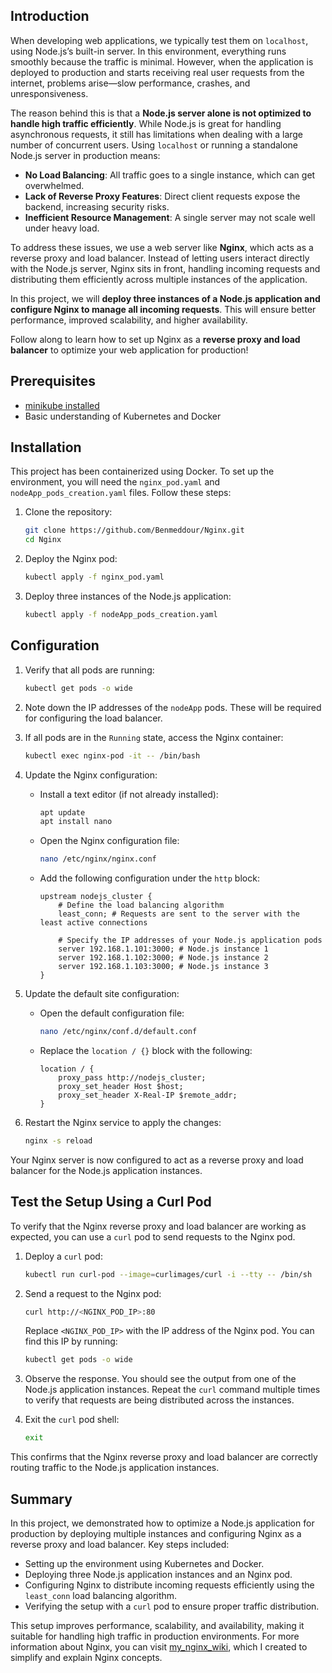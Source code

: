 ## Introduction
When developing web applications, we typically test them on `localhost`, using Node.js’s built-in server. In this environment, everything runs smoothly because the traffic is minimal. However, when the application is deployed to production and starts receiving real user requests from the internet, problems arise—slow performance, crashes, and unresponsiveness.

The reason behind this is that a **Node.js server alone is not optimized to handle high traffic efficiently**. While Node.js is great for handling asynchronous requests, it still has limitations when dealing with a large number of concurrent users. Using `localhost` or running a standalone Node.js server in production means:

* **No Load Balancing**: All traffic goes to a single instance, which can get overwhelmed.
* **Lack of Reverse Proxy Features**: Direct client requests expose the backend, increasing security risks.
* **Inefficient Resource Management**: A single server may not scale well under heavy load.

To address these issues, we use a web server like **Nginx**, which acts as a reverse proxy and load balancer. Instead of letting users interact directly with the Node.js server, Nginx sits in front, handling incoming requests and distributing them efficiently across multiple instances of the application.

In this project, we will **deploy three instances of a Node.js application and configure Nginx to manage all incoming requests**. This will ensure better performance, improved scalability, and higher availability.

Follow along to learn how to set up Nginx as a **reverse proxy and load balancer** to optimize your web application for production!

## Prerequisites
- [minikube installed](https://minikube.sigs.k8s.io/docs/start)
- Basic understanding of Kubernetes and Docker

## Installation

This project has been containerized using Docker. To set up the environment, you will need the `nginx_pod.yaml` and `nodeApp_pods_creation.yaml` files. Follow these steps:

1. Clone the repository:
    ```sh
    git clone https://github.com/Benmeddour/Nginx.git
    cd Nginx
    ```

2. Deploy the Nginx pod:
    ```sh
    kubectl apply -f nginx_pod.yaml
    ```

3. Deploy three instances of the Node.js application:
    ```sh
    kubectl apply -f nodeApp_pods_creation.yaml
    ```

## Configuration

1. Verify that all pods are running:
    ```sh
    kubectl get pods -o wide
    ```

2. Note down the IP addresses of the `nodeApp` pods. These will be required for configuring the load balancer.

3. If all pods are in the `Running` state, access the Nginx container:
    ```sh
    kubectl exec nginx-pod -it -- /bin/bash
    ```

4. Update the Nginx configuration:
    - Install a text editor (if not already installed):
        ```sh
        apt update
        apt install nano
        ```
    - Open the Nginx configuration file:
        ```sh
        nano /etc/nginx/nginx.conf
        ```
    - Add the following configuration under the `http` block:

        ```nginx
        upstream nodejs_cluster {
            # Define the load balancing algorithm
            least_conn; # Requests are sent to the server with the least active connections

            # Specify the IP addresses of your Node.js application pods
            server 192.168.1.101:3000; # Node.js instance 1
            server 192.168.1.102:3000; # Node.js instance 2
            server 192.168.1.103:3000; # Node.js instance 3
        }
        ```

5. Update the default site configuration:
    - Open the default configuration file:
        ```sh
        nano /etc/nginx/conf.d/default.conf
        ```
    - Replace the `location / {}` block with the following:
        ```nginx
        location / {
            proxy_pass http://nodejs_cluster;
            proxy_set_header Host $host;
            proxy_set_header X-Real-IP $remote_addr;
        }
        ```

6. Restart the Nginx service to apply the changes:
    ```sh
    nginx -s reload
    ```

Your Nginx server is now configured to act as a reverse proxy and load balancer for the Node.js application instances.

## Test the Setup Using a Curl Pod

To verify that the Nginx reverse proxy and load balancer are working as expected, you can use a `curl` pod to send requests to the Nginx pod.

1. Deploy a `curl` pod:
    ```sh
    kubectl run curl-pod --image=curlimages/curl -i --tty -- /bin/sh
    ```

2. Send a request to the Nginx pod:
    ```sh
    curl http://<NGINX_POD_IP>:80
    ```

    Replace `<NGINX_POD_IP>` with the IP address of the Nginx pod. You can find this IP by running:
    ```sh
    kubectl get pods -o wide
    ```

3. Observe the response. You should see the output from one of the Node.js application instances. Repeat the `curl` command multiple times to verify that requests are being distributed across the instances.

4. Exit the `curl` pod shell:
    ```sh
    exit
    ```

This confirms that the Nginx reverse proxy and load balancer are correctly routing traffic to the Node.js application instances.
## Summary

In this project, we demonstrated how to optimize a Node.js application for production by deploying multiple instances and configuring Nginx as a reverse proxy and load balancer. Key steps included:

- Setting up the environment using Kubernetes and Docker.
- Deploying three Node.js application instances and an Nginx pod.
- Configuring Nginx to distribute incoming requests efficiently using the `least_conn` load balancing algorithm.
- Verifying the setup with a `curl` pod to ensure proper traffic distribution.

This setup improves performance, scalability, and availability, making it suitable for handling high traffic in production environments. For more information about Nginx, you can visit [my_nginx_wiki](https://github.com/Benmeddour/Nginx/wiki), which I created to simplify and explain Nginx concepts.